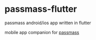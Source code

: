 # passmass-flutter
passmass android/ios app written in flutter

mobile app companion for [passmass](https://github.com/sepisoad/passmass/)

![]()
